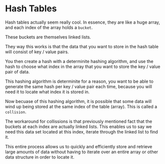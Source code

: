 # Hash Tables

Hash tables actually seem really cool. In essence, they are like a huge array, and each index of the array holds a `bucket`.

These buckets are themselves linked lists.

They way this works is that the data that you want to store in the hash table will consist of key / value pairs.

You then create a hash with a determinite hashing algorithm, and use the hash to choose what index in the array that you want to store the key / value pair of data.

This hashing algorithm is determinite for a reason, you want to be able to generate the same hash per key / value pair each time, because you will need it to locate what index it is stored in.

Now becuase of this hashing algorithm, it is possible that some data will wind up being stored at the same index of the table (array). This is called a `collision`.

The workaround for collissions is that previously mentioned fact that the buckets at each index are actually linked lists. This enables us to say we need this data set located at this index, iterate through the linked list to find it.

This entire process allows us to quickly and efficiently store and retrieve large amounts of data without having to iterate over an entire array or other data structure in order to locate it.